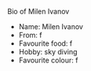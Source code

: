 Bio of Milen Ivanov

- Name: Milen Ivanov
- From: f
- Favourite food: f
- Hobby: sky diving
- Favourite colour: f
